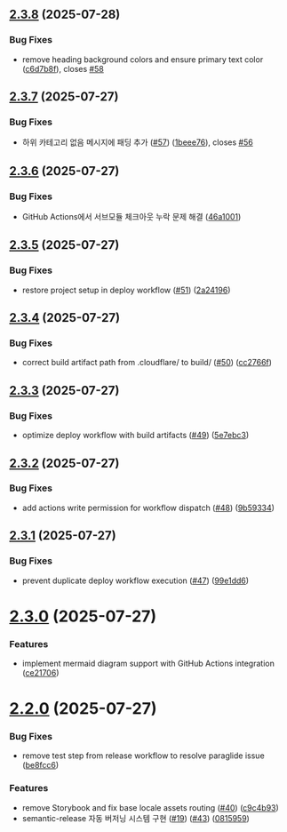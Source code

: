 ## [2.3.8](https://github.com/XIYO/xiyo.github.io/compare/v2.3.7...v2.3.8) (2025-07-28)


### Bug Fixes

* remove heading background colors and ensure primary text color ([c6d7b8f](https://github.com/XIYO/xiyo.github.io/commit/c6d7b8fa0931fb7b97cd3f3c3c8fe35279d785ad)), closes [#58](https://github.com/XIYO/xiyo.github.io/issues/58)

## [2.3.7](https://github.com/XIYO/xiyo.github.io/compare/v2.3.6...v2.3.7) (2025-07-27)


### Bug Fixes

* 하위 카테고리 없음 메시지에 패딩 추가 ([#57](https://github.com/XIYO/xiyo.github.io/issues/57)) ([1beee76](https://github.com/XIYO/xiyo.github.io/commit/1beee76fd1b4db4066d9508f4a08bc7f7f85d16c)), closes [#56](https://github.com/XIYO/xiyo.github.io/issues/56)

## [2.3.6](https://github.com/XIYO/xiyo.github.io/compare/v2.3.5...v2.3.6) (2025-07-27)


### Bug Fixes

* GitHub Actions에서 서브모듈 체크아웃 누락 문제 해결 ([46a1001](https://github.com/XIYO/xiyo.github.io/commit/46a1001d8d4a230b0d0374b623388f72916f14e9))

## [2.3.5](https://github.com/XIYO/xiyo.github.io/compare/v2.3.4...v2.3.5) (2025-07-27)


### Bug Fixes

* restore project setup in deploy workflow ([#51](https://github.com/XIYO/xiyo.github.io/issues/51)) ([2a24196](https://github.com/XIYO/xiyo.github.io/commit/2a2419670c4cc3ad3dcc7b543bf876028f423c9b))

## [2.3.4](https://github.com/XIYO/xiyo.github.io/compare/v2.3.3...v2.3.4) (2025-07-27)


### Bug Fixes

* correct build artifact path from .cloudflare/ to build/ ([#50](https://github.com/XIYO/xiyo.github.io/issues/50)) ([cc2766f](https://github.com/XIYO/xiyo.github.io/commit/cc2766fea89fd22e0f0e9065c56a781be8233d4a))

## [2.3.3](https://github.com/XIYO/xiyo.github.io/compare/v2.3.2...v2.3.3) (2025-07-27)


### Bug Fixes

* optimize deploy workflow with build artifacts ([#49](https://github.com/XIYO/xiyo.github.io/issues/49)) ([5e7ebc3](https://github.com/XIYO/xiyo.github.io/commit/5e7ebc31f7fba5077c5c03de8a233172a5b49c1f))

## [2.3.2](https://github.com/XIYO/xiyo.github.io/compare/v2.3.1...v2.3.2) (2025-07-27)


### Bug Fixes

* add actions write permission for workflow dispatch ([#48](https://github.com/XIYO/xiyo.github.io/issues/48)) ([9b59334](https://github.com/XIYO/xiyo.github.io/commit/9b59334844a372eea4383e0ecb9f46c33a21853a))

## [2.3.1](https://github.com/XIYO/xiyo.github.io/compare/v2.3.0...v2.3.1) (2025-07-27)


### Bug Fixes

* prevent duplicate deploy workflow execution ([#47](https://github.com/XIYO/xiyo.github.io/issues/47)) ([99e1dd6](https://github.com/XIYO/xiyo.github.io/commit/99e1dd6e30c0ccee1dd41d91db8d8cb3fcf8ec9d))

# [2.3.0](https://github.com/XIYO/xiyo.github.io/compare/v2.2.0...v2.3.0) (2025-07-27)


### Features

* implement mermaid diagram support with GitHub Actions integration ([ce21706](https://github.com/XIYO/xiyo.github.io/commit/ce21706e62b13c34175db1fe82b5ee3163f451f9))

# [2.2.0](https://github.com/XIYO/xiyo.github.io/compare/v2.1.0...v2.2.0) (2025-07-27)


### Bug Fixes

* remove test step from release workflow to resolve paraglide issue ([be8fcc6](https://github.com/XIYO/xiyo.github.io/commit/be8fcc6565ec7242de523b5a736b4894b69e6b2a))


### Features

* remove Storybook and fix base locale assets routing ([#40](https://github.com/XIYO/xiyo.github.io/issues/40)) ([c9c4b93](https://github.com/XIYO/xiyo.github.io/commit/c9c4b939a84a3e6d432e48d191e52753909fd459))
* semantic-release 자동 버저닝 시스템 구현 ([#19](https://github.com/XIYO/xiyo.github.io/issues/19)) ([#43](https://github.com/XIYO/xiyo.github.io/issues/43)) ([0815959](https://github.com/XIYO/xiyo.github.io/commit/081595986140965cc134fba1537a451fe4fd5517))

